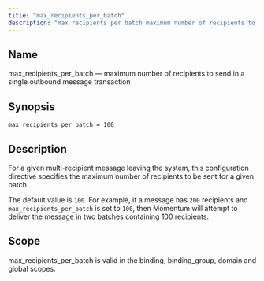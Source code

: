 ```yaml
---
title: "max_recipients_per_batch"
description: "max recipients per batch maximum number of recipients to send in a single outbound message transaction max recipients per batch 100 For a given multi recipient message leaving the system this configuration directive specifies the maximum number of recipients to be sent for a given batch The default value is..."
---
```


<a name="conf.ref.max_recipients_per_batch"></a> 
## Name

max_recipients_per_batch — maximum number of recipients to send in a single outbound message transaction

## Synopsis

`max_recipients_per_batch = 100`

<a name="idp25260000"></a> 
## Description

For a given multi-recipient message leaving the system, this configuration directive specifies the maximum number of recipients to be sent for a given batch.

The default value is `100`. For example, if a message has `200` recipients and `max_recipients_per_batch` is set to `100`, then Momentum will attempt to deliver the message in two batches containing 100 recipients.

<a name="idp25264336"></a> 
## Scope

max_recipients_per_batch is valid in the binding, binding_group, domain and global scopes.